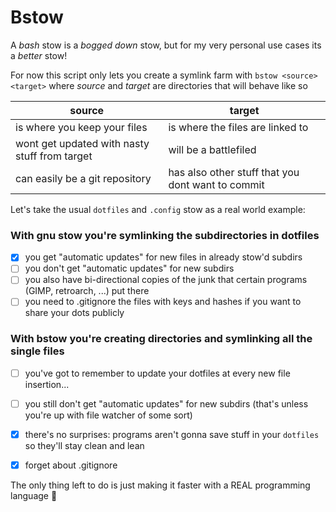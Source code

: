 # Bstow

A _bash_ stow is a _bogged down_ stow, but for my very personal use cases its a _better_ stow!

For now this script only lets you create a symlink farm with `bstow <source> <target>` where _source_ and _target_ are directories that will behave like so

| source                                        | target                                            |
| --------------------------------------------- | ------------------------------------------------- |
| is where you keep your files                  | is where the files are linked to                  |
| wont get updated with nasty stuff from target | will be a battlefiled                             |
| can easily be a git repository                | has also other stuff that you dont want to commit |

Let's take the usual `dotfiles` and `.config` stow as a real world example:

### With gnu stow you're symlinking the subdirectories in dotfiles
- [x] you get "automatic updates" for new files in already stow'd subdirs
- [ ] you don't get "automatic updates" for new subdirs
- [ ] you also have bi-directional copies of the junk that certain programs (GIMP, retroarch, ...) put there
- [ ] you need to .gitignore the files with keys and hashes if you want to share your dots publicly

### With bstow you're creating directories and symlinking all the single files
- [ ] you've got to remember to update your dotfiles at every new file insertion...
- [ ] you still don't get "automatic updates" for new subdirs (that's unless you're up with file watcher of some sort)
- [x] there's no surprises: programs aren't gonna save stuff in your `dotfiles` so they'll stay clean and lean
- [x] forget about .gitignore


The only thing left to do is just making it faster with a REAL programming language 😤
